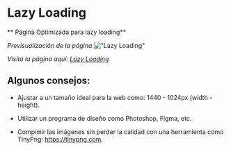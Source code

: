 # Lazy Loading
** Página Optimizada para lazy loading**

*Previsualización de la página*
!["Lazy Loading"](https://ik.imagekit.io/demoxd/lazy-loading_akQ7o-yra-.png?tr=w-1080,h-566,fo-auto "Lazy Loading")

*Visita la página aquí: [Lazy Loading]*

[Lazy Loading]: https://brandovidal.github.io/lazy-loading

## Algunos consejos:

* Ajustar a un tamaño ideal para la web como: 1440 - 1024px (width - height).

* Utilizar un programa de diseño como Photoshop, Figma, etc.

* Compimir las imágenes sin perder la calidad con una herramienta como TinyPng: https://tinypng.com.

